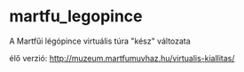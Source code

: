 # martfu_legopince

A Martfűi légópince virtuális túra "kész" változata

élő verzió:
http://muzeum.martfumuvhaz.hu/virtualis-kiallitas/
